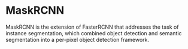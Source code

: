 # MaskRCNN

MaskRCNN is the extension of FasterRCNN that addresses the task of instance segmentation, which combined object detection and semantic segmentation into a per-pixel object detection framework.
